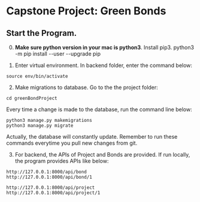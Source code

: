 # Capstone Project: Green Bonds

## Start the Program.
0. **Make sure python version in your mac is python3**. Install pip3.
python3 -m pip install --user --upgrade pip

1. Enter virtual environment.
In backend folder, enter the command below:
```
source env/bin/activate
```
2. Make migrations to database.
Go to the the project folder:
```
cd greenBondProject
```

Every time a change is made to the database, run the command line below:
```
python3 manage.py makemigrations
python3 manage.py migrate
```
Actually, the database will constantly update. Remember to run these commands everytime you pull new changes from git.

3. For backend, the APIs of Project and Bonds are provided. If run locally, the program provides APIs like below:

```
http://127.0.0.1:8000/api/bond
http://127.0.0.1:8000/api/bond/1

http://127.0.0.1:8000/api/project
http://127.0.0.1:8000/api/project/1
```

